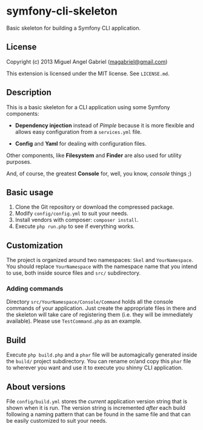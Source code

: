 symfony-cli-skeleton
====================

Basic skeleton for building a Symfony CLI application.

License
-------

Copyright (c) 2013 Miguel Angel Gabriel (magabriel@gmail.com)

This extension is licensed under the MIT license. See `LICENSE.md`.

Description
-----------

This is a basic skeleton for a CLI application using some Symfony components:

- **Dependency injection** instead of *Pimple* because it is more flexible and allows easy configuration from a `services.yml` file.

- **Config** and **Yaml** for dealing with configuration files.

Other components, like **Filesystem** and **Finder** are also used for utility purposes.

And, of course, the greatest **Console** for, well, you know, *console* things ;)  

Basic usage
-----------

1. Clone the Git repository or download the compressed package.
2. Modify `config/config.yml` to suit your needs.
3. Install vendors with composer: `composer install`.
4. Execute `php run.php` to see if everything works.

Customization
-------------

The project is organized around two namespaces: `Skel` and `YourNamespace`. You should replace `YourNamespace` with the namespace name that you intend to use, both inside source files and `src/` subdirectory.  

### Adding commands

Directory `src/YourNamespace/Console/Command` holds all the console commands of your application. Just create the appropriate files in there and the skeleton will take care of registering them (i.e. they will be immediately available). Please use `TestCommand.php` as an example.  

Build
-----

Execute `php build.php` and a `phar` file will be automagically generated inside the `build/` project subdirectory. You can rename or/and copy this `phar` file to wherever you want and use it to execute you shinny CLI application.   

About versions
--------------

File `config/build.yml` stores the *current* application version string that is shown when it is run. The version string is incremented *after* each build following a naming pattern that can be found in the same file and that can be easily customized to suit your needs.
 
 

